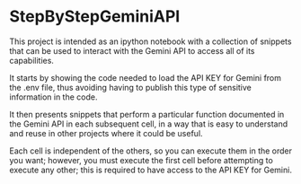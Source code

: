 # StepByStepGeminiAPI
This project is intended as an ipython notebook with a collection of snippets that can be used to interact with the Gemini API to access all of its capabilities.

It starts by showing the code needed to load the API KEY for Gemini from the .env file, thus avoiding having to publish this type of sensitive information in the code.

It then presents snippets that perform a particular function documented in the Gemini API in each subsequent cell, in a way that is easy to understand and reuse in other projects where it could be useful.

Each cell is independent of the others, so you can execute them in the order you want; however, you must execute the first cell before attempting to execute any other; this is required to have access to the API KEY for Gemini.
